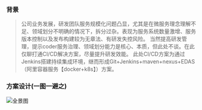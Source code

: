 ### 背景

>公司业务发展，研发团队服务规模化问题凸显，尤其是在微服务理念理解不足、领域划分不明确的情况下，拆分过杂。表现为服务系统数量激增、服务版本控制以及发布构建较为无章法、有研发失控风险。
当然提高研发管理，提示coder服务治理、领域划分能力是核心、本质，但此处不谈。在此仅聊打通CI/CD解决方案，尽量提升研发效能。
>此处CI/CD方案为通过Jenkins搭建持续集成环境，继而形成Git+Jenkins+maven+nexus+EDAS（阿里容器服务【docker+k8s】）方案。

### 方案设计(一图一避之)
![全景图](https://user-images.githubusercontent.com/88572123/128595034-cca13ad4-a1be-4a2e-98b0-0cf5b9fcf32b.jpg)

